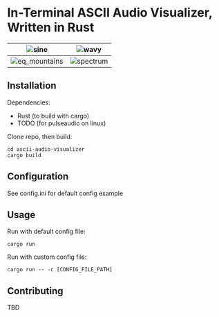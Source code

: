 # In-Terminal ASCII Audio Visualizer, Written in Rust

![sine](https://github.com/user-attachments/assets/898bb93e-7b39-461b-8e39-4f1cb6501213)  |  ![wavy](https://github.com/user-attachments/assets/3ac3d87b-2314-4bbb-ac3b-0c28c7dc414a)
:-------------------------:|:-------------------------:
![eq_mountains](https://github.com/user-attachments/assets/68fbb590-140a-44dd-8ef6-c65d2a6c68b3)  |  ![spectrum](https://github.com/user-attachments/assets/2aade753-6ec8-4aed-a93a-c598a90b8cb8)

## Installation
Dependencies:
 - Rust (to build with cargo)
 - TODO (for pulseaudio on linux)

Clone repo, then build:
```
cd ascii-audio-visualizer
cargo build
```

## Configuration
See config.ini for default config example

## Usage
Run with default config file:
```
cargo run
```
Run with custom config file:
```
cargo run -- -c [CONFIG_FILE_PATH]
```

## Contributing
TBD
